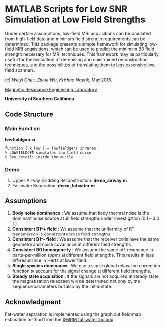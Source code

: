 MATLAB Scripts for Low SNR Simulation at Low Field Strengths
============================================================
Under certain assumptions, low-field MRI acquisitions can be simulated from 
high-field data and minimum field strength requirements can be determined. This 
package presents a simple framework for simulating low-field MRI acquisitions, 
which can be used to predict the minimum B0 field strength necessary for MRI 
techniques. This framework may be particularly useful for the evaluation of 
de-noising and constrained reconstruction techniques, and the possibilities of 
translating them to less expensive low-field scanners. 

(c) *Weiyi Chen*, *Ziyue Wu*, *Krishna Nayak*, May 2016.

[Magnetic Resonance Engineering Laboratory](https://mrel.usc.edu)

**University of Southern California**

Code Structure
--------------
### Main Function 
**lowfieldgen.m**

	function [ k_low ] = lowfieldgen( inParam )
	% LOWFIELDGEN simulates low field noise
	% See details inside the m-file

### Demo
1. Upper Airway Gridding Reconstruction:	**demo_airway.m**
2. Fat-water Separation:	**demo_fatwater.m**
		
Assumptions
-----------
1. **Body noise dominance** : 
	We assume that body thermal noise is the dominant noise source at all field 
	strengths under investigation (0.1 – 3.0 T).
2. **Consistent B1^+ field** :
	We assume that the uniformity of RF transmission is consistent across field 
	strengths.
3. **Consistent B1^- field** :
	We assume that the receiver coils have the same geometry and noise covariance 
	at different field strengths.
4. **Consistent B0 homogeneity** :
	We assume the same off-resonance in parts-per-million (ppm) at different field
	 strengths. This results in less off-resonance in Hertz at lower field.
5. **Single species dominance** :
	We use a single global relaxation correction function to account for the 
	signal change at different field strengths.
6. **Steady state acquisition** :
	If the signals are not acquired at steady state, the magnetization relaxation 
	will be determined not only by the sequence parameters but also by the initial
	 state.

Acknowledgment
--------------
Fat-water separation is implemented using the graph cut field-map estimation 
method from the 
[ISMRM fat-water toolbox](http://ismrm.org/workshops/FatWater12/data.htm)